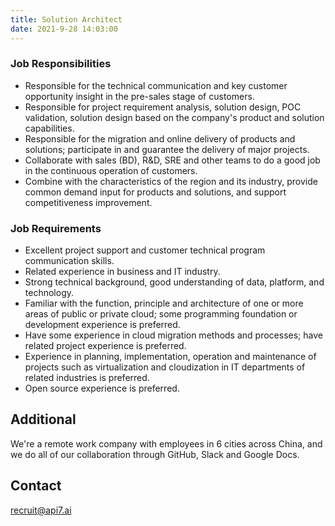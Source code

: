 ```yaml
---
title: Solution Architect
date: 2021-9-28 14:03:00
---
```


### Job Responsibilities

- Responsible for the technical communication and key customer opportunity insight in the pre-sales stage of customers.
- Responsible for project requirement analysis, solution design, POC validation, solution design based on the company's product and solution capabilities.
- Responsible for the migration and online delivery of products and solutions; participate in and guarantee the delivery of major projects.
- Collaborate with sales (BD), R&D, SRE and other teams to do a good job in the continuous operation of customers.
- Combine with the characteristics of the region and its industry, provide common demand input for products and solutions, and support competitiveness improvement.

### Job Requirements

- Excellent project support and customer technical program communication skills.
- Related experience in business and IT industry.
- Strong technical background, good understanding of data, platform, and technology.
- Familiar with the function, principle and architecture of one or more areas of public or private cloud; some programming foundation or development experience is preferred.
- Have some experience in cloud migration methods and processes; have related project experience is preferred.
- Experience in planning, implementation, operation and maintenance of projects such as virtualization and cloudization in IT departments of related industries is preferred.
- Open source experience is preferred.

## Additional

We're a remote work company with employees in 6 cities across China, and we do all of our collaboration through GitHub, Slack and Google Docs.

## Contact

[recruit@api7.ai](mailto:recruit@api7.ai)
